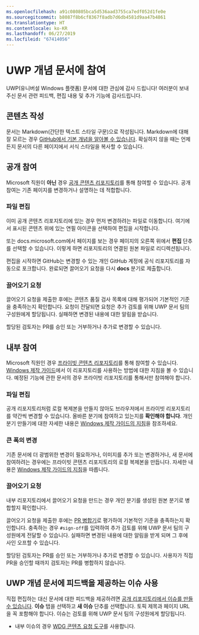 ```yaml
---
ms.openlocfilehash: a91c080805bca5d536aad3755ca7edf052d1fe0e
ms.sourcegitcommit: b8087f8b6cf8367f8adb7d6db4581d9aa47b4861
ms.translationtype: HT
ms.contentlocale: ko-KR
ms.lasthandoff: 06/27/2019
ms.locfileid: "67414056"
---
```

# <a name="contributing-to-uwp-conceptual-documentation"></a>UWP 개념 문서에 참여

UWP(유니버설 Windows 플랫폼) 문서에 대한 관심에 감사 드립니다! 여러분이 보내주신 문서 관련 피드백, 편집 내용 및 추가 기능에 감사드립니다.

## <a name="writing-content"></a>콘텐츠 작성

문서는 Markdown(간단한 텍스트 스타일 구문)으로 작성됩니다. Markdown에 대해 잘 모르는 경우 [GitHub에서 기본 개념을 알아볼 수 있습니다](https://guides.github.com/features/mastering-markdown/). 확실하지 않을 때는 언제든지 문서의 다른 페이지에서 서식 스타일을 복사할 수 있습니다.

## <a name="public-contributions"></a>공개 참여

Microsoft 직원이 **아닌** 경우 [공개 콘텐츠 리포지토리](https://github.com/MicrosoftDocs/windows-uwp)를 통해 참여할 수 있습니다. 공개 참여는 기존 페이지를 변경하거나 설명하는 데 적합합니다.

### <a name="editing-a-file"></a>파일 편집

이미 공개 콘텐츠 리포지토리에 있는 경우 먼저 변경하려는 파일로 이동합니다. 여기에서 표시된 콘텐츠 위에 있는 연필 아이콘을 선택하여 편집을 시작합니다.

또는 docs.microsoft.com에서 페이지를 보는 경우 페이지의 오른쪽 위에서 **편집** 단추를 선택할 수 있습니다. 이렇게 하면 리포지토리의 연결된 원본 파일로 리디렉션됩니다.

편집을 시작하면 GitHub는 변경할 수 있는 개인 GitHub 계정에 공식 리포지토리를 자동으로 포크합니다. 완료되면 끌어오기 요청을 다시 **docs** 분기로 제출합니다.

### <a name="pull-requests"></a>끌어오기 요청

끌어오기 요청을 제출한 후에는 콘텐츠 품질 검사 목록에 대해 평가되어 기본적인 기준을 충족하는지 확인합니다. 요청이 전달되면 요청은 추가 검토를 위해 UWP 문서 팀의 구성원에게 할당됩니다. 실패하면 변경된 내용에 대한 알림을 받습니다.

할당된 검토자는 PR를 승인 또는 거부하거나 추가로 변경할 수 있습니다.

## <a name="internal-contributions"></a>내부 참여

Microsoft 직원인 경우 [프라이빗 콘텐츠 리포지토리](https://github.com/microsoftdocs/windows-uwp-pr)를 통해 참여할 수 있습니다. [Windows 제작 가이드](https://review.docs.microsoft.com/windows-authoring-guide/uwp/?branch=master)에서 이 리포지토리를 사용하는 방법에 대한 지침을 볼 수 있습니다. 예정된 기능에 관한 문서의 경우 프라이빗 리포지토리를 통해서만 참여해야 합니다.

### <a name="editing-a-file"></a>파일 편집

공개 리포지토리처럼 로컬 복제본을 만들지 않아도 브라우저에서 프라이빗 리포지토리를 약간씩 변경할 수 있습니다. 올바른 분기에 참여하고 있는지를 **확인해야 합니다**. 개인 분기 만들기에 대한 자세한 내용은 [Windows 제작 가이드의 지침](https://review.docs.microsoft.com/windows-authoring-guide/uwp/conceptual/branches?branch=master)을 참조하세요.

### <a name="making-substantial-changes"></a>큰 폭의 변경

기존 문서에 더 광범위한 변경이 필요하거나, 이미지를 추가 또는 변경하거나, 새 문서에 참여하려는 경우에는 프라이빗 콘텐츠 리포지토리의 로컬 복제본을 만듭니다. 자세한 내용은 [Windows 제작 가이드의 지침](https://review.docs.microsoft.com/windows-authoring-guide/uwp/conceptual/)을 따릅니다.

### <a name="pull-requests"></a>끌어오기 요청

내부 리포지토리에서 끌어오기 요청을 만드는 경우 개인 분기를 생성된 원본 분기로 병합할지 확인합니다.

끌어오기 요청을 제출한 후에는 [PR 병합기](https://review.docs.microsoft.com/help/contribute/prmerger-overview?branch=master)로 평가하여 기본적인 기준을 충족하는지 확인합니다. 충족하는 경우 `#sign-off`를 입력하여 추가 검토를 위해 UWP 문서 팀의 구성원에게 전달할 수 있습니다. 실패하면 변경된 내용에 대한 알림을 받게 되며 그 후에 사인 오프할 수 있습니다.

할당된 검토자는 PR를 승인 또는 거부하거나 추가로 변경할 수 있습니다. 사용자가 직접 PR을 승인할 때까지 검토자는 PR를 병합하지 않습니다.

## <a name="using-issues-to-provide-feedback-on-uwp-conceptual-documentation"></a>UWP 개념 문서에 피드백을 제공하는 이슈 사용

직접 편집하는 대신 문서에 대한 피드백을 제공하려면 [공개 리포지토리에서 이슈를 만들 수 있습니다](https://github.com/MicrosoftDocs/windows-uwp/issues). **이슈** 탭을 선택하고 **새 이슈** 단추를 선택합니다. 토픽 제목과 페이지 URL을 꼭 포함해야 합니다. 이슈는 검토를 위해 UWP 문서 팀의 구성원에게 할당됩니다.

* 내부 이슈의 경우 [WDG 콘텐츠 요청 도구](https://aka.ms/pubrequest)를 사용합니다.
